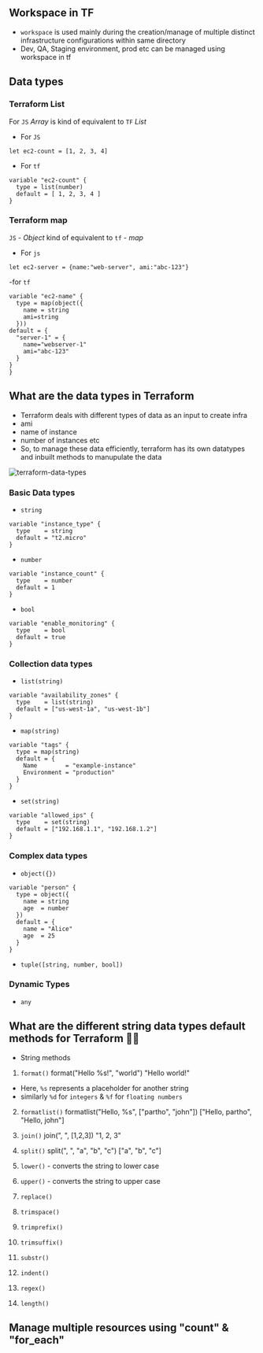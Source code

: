## Workspace in TF
- `workspace` is used mainly during the creation/manage of multiple distinct infrastructure configurations within same directory
- Dev, QA, Staging environment, prod etc can be managed using workspace in tf

## Data types
### Terraform List
For `JS` *Array* is kind of equivalent to `TF` *List*

- For `JS` 
```
let ec2-count = [1, 2, 3, 4]

```

- For `tf`
```
variable "ec2-count" {
  type = list(number)
  default = [ 1, 2, 3, 4 ]
}
```

### Terraform map
`JS` - *Object* kind of equivalent to `tf` - *map*

- For `js`
```
let ec2-server = {name:"web-server", ami:"abc-123"}
```

-for `tf`
```
variable "ec2-name" {
  type = map(object({
    name = string
    ami=string
  }))
default = {
  "server-1" = {
    name="webserver-1"
    ami="abc-123"
  }
}
}
```

## What are the data types in Terraform 
- Terraform deals with different types of data as an input to create infra
- ami 
- name of instance
- number of instances etc
- So, to manage these data efficiently, terraform has its own datatypes and inbuilt methods to manupulate the data

![terraform-data-types](https://github.com/user-attachments/assets/5688675e-14ea-4484-a628-11c363914f15)

### Basic Data types
* `string` 
```
variable "instance_type" {
  type    = string
  default = "t2.micro"
}
```
* `number`
```
variable "instance_count" {
  type    = number
  default = 1
}
```
* `bool`
```
variable "enable_monitoring" {
  type    = bool
  default = true
}
```

### Collection data types
* `list(string)`
```
variable "availability_zones" {
  type    = list(string)
  default = ["us-west-1a", "us-west-1b"]
}
```
* `map(string)`
```
variable "tags" {
  type = map(string)
  default = {
    Name        = "example-instance"
    Environment = "production"
  }
}
```
* `set(string)`
```
variable "allowed_ips" {
  type    = set(string)
  default = ["192.168.1.1", "192.168.1.2"]
}
```

### Complex data types
* `object({})`
```
variable "person" {
  type = object({
    name = string
    age  = number
  })
  default = {
    name = "Alice"
    age  = 25
  }
}
```
* `tuple([string, number, bool])`

### Dynamic Types
* `any`


## What are the different string data types default methods for Terraform 👨‍💻
* String methods
1. `format()`
format("Hello %s!", "world") 
"Hello world!"
- Here, `%s` represents a placeholder for another string
- similarly `%d` for `integers` & `%f` for `floating numbers`

2. `formatlist()`
formatlist("Hello, %s", ["partho", "john"])
["Hello, partho", "Hello, john"]

3. `join()`
join(", ", [1,2,3])
"1, 2, 3"

4. `split()`
split(", ", "a", "b", "c")
["a", "b", "c"]

5. `lower()` - converts the string to lower case
6. `upper()` - converts the string to upper case
7. `replace()` 
8. `trimspace()`
9. `trimprefix()`
10. `trimsuffix()`
11. `substr()`
12. `indent()`
13. `regex()`
14. `length()` 

## Manage multiple resources using "count" & "for_each"
